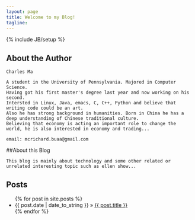 ```yaml
---
layout: page
title: Welcome to my Blog!
tagline: 
---
```

{% include JB/setup %}

## About the Author

    Charles Ma

    A student in the University of Pennsylvania. Majored in Computer Science.
    Having got his first master's degree last year and now working on his second.
    Intersted in Linux, Java, emacs, C, C++, Python and believe that writing code could be an art. 
    Also he has strong background in humanities. Born in China he has a deep understanding of Chinese traditional culture.
    Believing that economy is acting an important role to change the world, he is also interested in economy and trading...

    email: mcrichard.buaa@gmail.com

##About this Blog

	This blog is mainly about technology and some other related or unrelated interesting topic such as ellen show...

## Posts

<ul class="posts">
  {% for post in site.posts %}
    <li><span>{{ post.date | date_to_string }}</span> &raquo; <a href="{{ BASE_PATH }}{{ post.url }}">{{ post.title }}</a></li>
  {% endfor %}
</ul>

